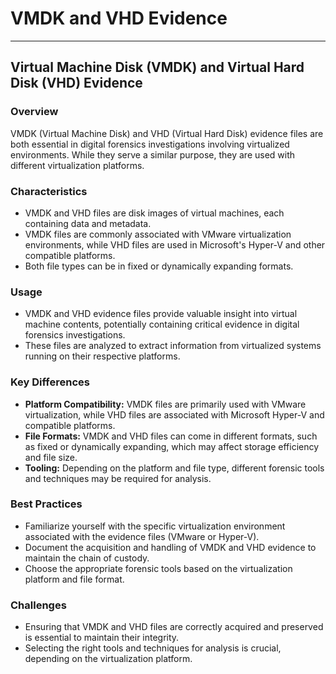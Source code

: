 # VMDK and VHD Evidence

---

## Virtual Machine Disk (VMDK) and Virtual Hard Disk (VHD) Evidence

### Overview
VMDK (Virtual Machine Disk) and VHD (Virtual Hard Disk) evidence files are both essential in digital forensics investigations involving virtualized environments. While they serve a similar purpose, they are used with different virtualization platforms.

### Characteristics

- VMDK and VHD files are disk images of virtual machines, each containing data and metadata.
- VMDK files are commonly associated with VMware virtualization environments, while VHD files are used in Microsoft's Hyper-V and other compatible platforms.
- Both file types can be in fixed or dynamically expanding formats.

### Usage

- VMDK and VHD evidence files provide valuable insight into virtual machine contents, potentially containing critical evidence in digital forensics investigations.
- These files are analyzed to extract information from virtualized systems running on their respective platforms.

### Key Differences

- **Platform Compatibility:** VMDK files are primarily used with VMware virtualization, while VHD files are associated with Microsoft Hyper-V and compatible platforms.
- **File Formats:** VMDK and VHD files can come in different formats, such as fixed or dynamically expanding, which may affect storage efficiency and file size.
- **Tooling:** Depending on the platform and file type, different forensic tools and techniques may be required for analysis.

### Best Practices

- Familiarize yourself with the specific virtualization environment associated with the evidence files (VMware or Hyper-V).
- Document the acquisition and handling of VMDK and VHD evidence to maintain the chain of custody.
- Choose the appropriate forensic tools based on the virtualization platform and file format.

### Challenges

- Ensuring that VMDK and VHD files are correctly acquired and preserved is essential to maintain their integrity.
- Selecting the right tools and techniques for analysis is crucial, depending on the virtualization platform.

